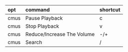 |opt|command|shortcut|
|:-|:-|:-|
|cmus|Pause Playback|c|
|cmus|Stop Playback|v|
|cmus|Reduce/Increase The Volume|-/+|
|cmus|Search|/|